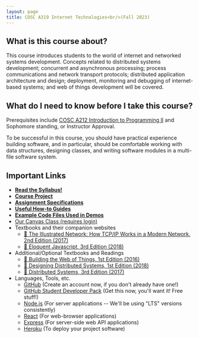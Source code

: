 ```yaml
---
layout: page
title: COSC A319 Internet Technologies<br/>(Fall 2023)
---
```


## What is this course about?

This course introduces students to the world of internet and networked systems development. Concepts related to distributed systems development; concurrent and asynchronous processing; process communications and network transport protocols; distributed application architecture and design; deployment, monitoring and debugging of internet-based systems; and web of things development will be covered.

## What do I need to know before I take this course?

Prerequisites include [COSC A212 Introduction to Programming II](https://loyno-ss.colleague.elluciancloud.com/Student/Student/Courses/Search?keyword=COSC-A212) and Sophomore standing, or Instructor Approval.

To be successful in this course, you should have practical experience building software, and in particular, should be comfortable working with data structures, designing classes, and writing software modules in a multi-file software system.

## Important Links

* **[Read the Syllabus!](./syllabus)**
* **[Course Project](./project)**
* **[Assignment Specifications](./assignments)**
* **[Useful How-to Guides](./guides)**
* **[Example Code Files Used in Demos](./example-code)**
* [Our Canvas Class (requires login)](https://loyno.instructure.com/courses/18329)
* Textbooks and their companion websites
  * [📘 The Illustrated Network: How TCP/IP Works in a Modern Network, 2nd Edition (2017)](https://lalo.ent.sirsi.net/client/en_US/loyola/search/detailnonmodal/ent:$002f$002fSD_LOYNO$002f0$002fSD_LOYNO:1051354/one)
  * [📙 Eloquent Javascript, 3rd Edition (2018)](https://eloquentjavascript.net/)
* Additional/Optional Textbooks and Readings
  * [📗 Building the Web of Things, 1st Edition (2016)](https://webofthings.org/book/)
  * [📕 Designing Distributed Systems, 1st Edition (2018)](http://shop.oreilly.com/product/0636920072768.do)
  * [📔 Distributed Systems, 3rd Edition (2017)](https://www.distributed-systems.net/index.php/books/distributed-systems-3rd-edition-2017/)
* Languages, Tools, etc.
  * [GitHub](https://github.com/) (Create an account now, if you don't already have one!)
  * [GitHub Student Developer Pack](https://education.github.com/pack) (Get this now, you'll want it! Free stuff!)
  * [Node.js](https://nodejs.org/en/) (For server applications -- We'll be using "LTS" versions consistently)
  * [React](https://reactjs.org/) (For web-browser applications)
  * [Express](https://expressjs.com/) (For server-side web API applications)
  * [Heroku](https://heroku.com) (To deploy your project software)
